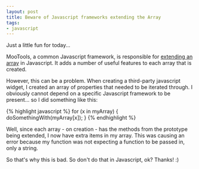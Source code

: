 ```yaml
---
layout: post
title: Beware of Javascript frameworks extending the Array
tags:
- javascript
---
```


Just a little fun for today... 

MooTools, a common Javascript framework, is responsible for [extending an array](http://mootools.net/docs/core/Types/Array) in Javascript.  It adds a number of useful features to each array that is created.

However, this can be a problem.  When creating a third-party javascript widget, I created an array of properties that needed to be iterated through.  I obviously cannot depend on a specific Javascript framework to be present... so I did something like this:

{% highlight javascript %}
for (x in myArray) {
    doSomethingWith(myArray[x]);
}
{% endhighlight %}


Well, since each array - on creation - has the methods from the prototype being extended, I now have extra items in my array.  This was causing an error because my function was not expecting a function to be passed in, only a string.

So that's why this is bad.  So don't do that in Javascript, ok? Thanks! :)
